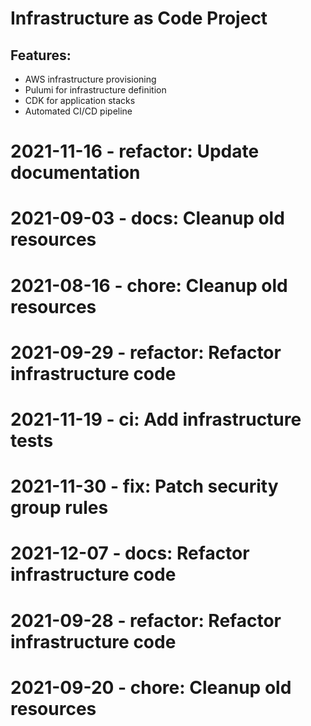 ﻿# Infrastructure as Code Project

## Features:
- AWS infrastructure provisioning
- Pulumi for infrastructure definition
- CDK for application stacks
- Automated CI/CD pipeline

# 2021-11-16 - refactor: Update documentation

# 2021-09-03 - docs: Cleanup old resources

# 2021-08-16 - chore: Cleanup old resources

# 2021-09-29 - refactor: Refactor infrastructure code

# 2021-11-19 - ci: Add infrastructure tests

# 2021-11-30 - fix: Patch security group rules

# 2021-12-07 - docs: Refactor infrastructure code

# 2021-09-28 - refactor: Refactor infrastructure code

# 2021-09-20 - chore: Cleanup old resources
